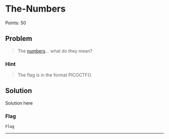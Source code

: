 # The-Numbers
Points: 50

## Problem
>The [numbers](https://2019shell1.picoctf.com/static/eb3589c566dd3f809908053460acb817/the_numbers.png)... what do they mean?

### Hint
>The flag is in the format PICOCTF{}

## Solution
Solution here

### Flag
`Flag`

* * *



